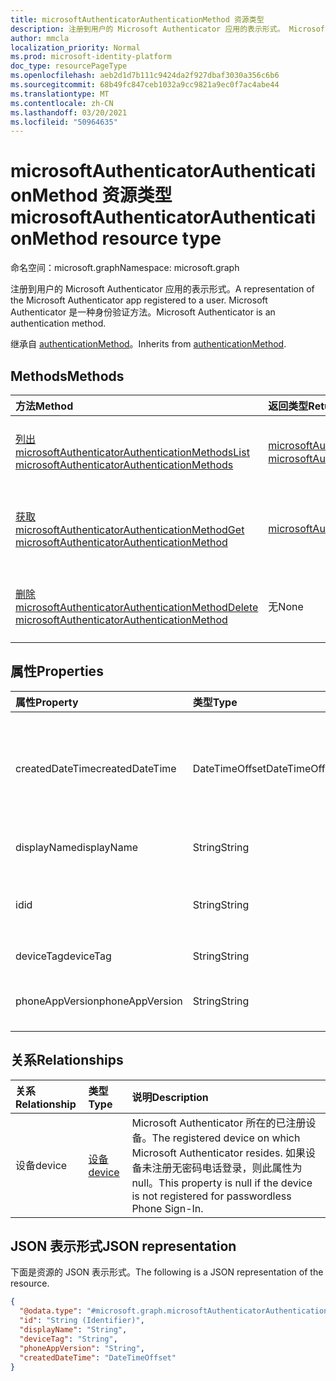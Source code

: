 ```yaml
---
title: microsoftAuthenticatorAuthenticationMethod 资源类型
description: 注册到用户的 Microsoft Authenticator 应用的表示形式。 Microsoft Authenticator 是一种身份验证方法。
author: mmcla
localization_priority: Normal
ms.prod: microsoft-identity-platform
doc_type: resourcePageType
ms.openlocfilehash: aeb2d1d7b111c9424da2f927dbaf3030a356c6b6
ms.sourcegitcommit: 68b49fc847ceb1032a9cc9821a9ec0f7ac4abe44
ms.translationtype: MT
ms.contentlocale: zh-CN
ms.lasthandoff: 03/20/2021
ms.locfileid: "50964635"
---
```

# <a name="microsoftauthenticatorauthenticationmethod-resource-type"></a><span data-ttu-id="1c321-104">microsoftAuthenticatorAuthenticationMethod 资源类型</span><span class="sxs-lookup"><span data-stu-id="1c321-104">microsoftAuthenticatorAuthenticationMethod resource type</span></span>

<span data-ttu-id="1c321-105">命名空间：microsoft.graph</span><span class="sxs-lookup"><span data-stu-id="1c321-105">Namespace: microsoft.graph</span></span>

<span data-ttu-id="1c321-106">注册到用户的 Microsoft Authenticator 应用的表示形式。</span><span class="sxs-lookup"><span data-stu-id="1c321-106">A representation of the Microsoft Authenticator app registered to a user.</span></span> <span data-ttu-id="1c321-107">Microsoft Authenticator 是一种身份验证方法。</span><span class="sxs-lookup"><span data-stu-id="1c321-107">Microsoft Authenticator is an authentication method.</span></span>

<span data-ttu-id="1c321-108">继承自 [authenticationMethod](../resources/authenticationmethod.md)。</span><span class="sxs-lookup"><span data-stu-id="1c321-108">Inherits from [authenticationMethod](../resources/authenticationmethod.md).</span></span>

## <a name="methods"></a><span data-ttu-id="1c321-109">Methods</span><span class="sxs-lookup"><span data-stu-id="1c321-109">Methods</span></span>
|<span data-ttu-id="1c321-110">方法</span><span class="sxs-lookup"><span data-stu-id="1c321-110">Method</span></span>|<span data-ttu-id="1c321-111">返回类型</span><span class="sxs-lookup"><span data-stu-id="1c321-111">Return type</span></span>|<span data-ttu-id="1c321-112">说明</span><span class="sxs-lookup"><span data-stu-id="1c321-112">Description</span></span>|
|:---|:---|:---|
|[<span data-ttu-id="1c321-113">列出 microsoftAuthenticatorAuthenticationMethods</span><span class="sxs-lookup"><span data-stu-id="1c321-113">List microsoftAuthenticatorAuthenticationMethods</span></span>](../api/microsoftauthenticatorauthenticationmethod-list.md)|<span data-ttu-id="1c321-114">[microsoftAuthenticatorAuthenticationMethod](../resources/microsoftauthenticatorauthenticationmethod.md) 集合</span><span class="sxs-lookup"><span data-stu-id="1c321-114">[microsoftAuthenticatorAuthenticationMethod](../resources/microsoftauthenticatorauthenticationmethod.md) collection</span></span>|<span data-ttu-id="1c321-115">获取 [microsoftAuthenticatorAuthenticationMethod](../resources/microsoftauthenticatorauthenticationmethod.md) 对象及其属性的列表。</span><span class="sxs-lookup"><span data-stu-id="1c321-115">Get a list of the [microsoftAuthenticatorAuthenticationMethod](../resources/microsoftauthenticatorauthenticationmethod.md) objects and their properties.</span></span>|
|[<span data-ttu-id="1c321-116">获取 microsoftAuthenticatorAuthenticationMethod</span><span class="sxs-lookup"><span data-stu-id="1c321-116">Get microsoftAuthenticatorAuthenticationMethod</span></span>](../api/microsoftauthenticatorauthenticationmethod-get.md)|[<span data-ttu-id="1c321-117">microsoftAuthenticatorAuthenticationMethod</span><span class="sxs-lookup"><span data-stu-id="1c321-117">microsoftAuthenticatorAuthenticationMethod</span></span>](../resources/microsoftauthenticatorauthenticationmethod.md)|<span data-ttu-id="1c321-118">读取 [microsoftAuthenticatorAuthenticationMethod 对象的属性和](../resources/microsoftauthenticatorauthenticationmethod.md) 关系。</span><span class="sxs-lookup"><span data-stu-id="1c321-118">Read the properties and relationships of a [microsoftAuthenticatorAuthenticationMethod](../resources/microsoftauthenticatorauthenticationmethod.md) object.</span></span>|
|[<span data-ttu-id="1c321-119">删除 microsoftAuthenticatorAuthenticationMethod</span><span class="sxs-lookup"><span data-stu-id="1c321-119">Delete microsoftAuthenticatorAuthenticationMethod</span></span>](../api/microsoftauthenticatorauthenticationmethod-delete.md)|<span data-ttu-id="1c321-120">无</span><span class="sxs-lookup"><span data-stu-id="1c321-120">None</span></span>|<span data-ttu-id="1c321-121">删除 [microsoftAuthenticatorAuthenticationMethod](../resources/microsoftauthenticatorauthenticationmethod.md) 对象。</span><span class="sxs-lookup"><span data-stu-id="1c321-121">Deletes a [microsoftAuthenticatorAuthenticationMethod](../resources/microsoftauthenticatorauthenticationmethod.md) object.</span></span>|

## <a name="properties"></a><span data-ttu-id="1c321-122">属性</span><span class="sxs-lookup"><span data-stu-id="1c321-122">Properties</span></span>
|<span data-ttu-id="1c321-123">属性</span><span class="sxs-lookup"><span data-stu-id="1c321-123">Property</span></span>|<span data-ttu-id="1c321-124">类型</span><span class="sxs-lookup"><span data-stu-id="1c321-124">Type</span></span>|<span data-ttu-id="1c321-125">说明</span><span class="sxs-lookup"><span data-stu-id="1c321-125">Description</span></span>|
|:---|:---|:---|
|<span data-ttu-id="1c321-126">createdDateTime</span><span class="sxs-lookup"><span data-stu-id="1c321-126">createdDateTime</span></span>|<span data-ttu-id="1c321-127">DateTimeOffset</span><span class="sxs-lookup"><span data-stu-id="1c321-127">DateTimeOffset</span></span>|<span data-ttu-id="1c321-128">注册此应用程序的日期和时间。</span><span class="sxs-lookup"><span data-stu-id="1c321-128">The date and time that this app was registered.</span></span> <span data-ttu-id="1c321-129">如果设备未注册无密码电话登录，则此属性为 null。</span><span class="sxs-lookup"><span data-stu-id="1c321-129">This property is null if the device is not registered for passwordless Phone Sign-In.</span></span>|
|<span data-ttu-id="1c321-130">displayName</span><span class="sxs-lookup"><span data-stu-id="1c321-130">displayName</span></span>|<span data-ttu-id="1c321-131">String</span><span class="sxs-lookup"><span data-stu-id="1c321-131">String</span></span>|<span data-ttu-id="1c321-132">注册此应用的设备的名称。</span><span class="sxs-lookup"><span data-stu-id="1c321-132">The name of the device on which this app is registered.</span></span>|
|<span data-ttu-id="1c321-133">id</span><span class="sxs-lookup"><span data-stu-id="1c321-133">id</span></span>|<span data-ttu-id="1c321-134">String</span><span class="sxs-lookup"><span data-stu-id="1c321-134">String</span></span>|<span data-ttu-id="1c321-135">此身份验证方法的唯一标识符。</span><span class="sxs-lookup"><span data-stu-id="1c321-135">A unique identifier for this authentication method.</span></span> <span data-ttu-id="1c321-136">继承自 [authenticationMethod](../resources/authenticationmethod.md)</span><span class="sxs-lookup"><span data-stu-id="1c321-136">Inherited from [authenticationMethod](../resources/authenticationmethod.md)</span></span>|
|<span data-ttu-id="1c321-137">deviceTag</span><span class="sxs-lookup"><span data-stu-id="1c321-137">deviceTag</span></span>|<span data-ttu-id="1c321-138">String</span><span class="sxs-lookup"><span data-stu-id="1c321-138">String</span></span>|<span data-ttu-id="1c321-139">包含应用元数据的标记。</span><span class="sxs-lookup"><span data-stu-id="1c321-139">Tags containing app metadata.</span></span>|
|<span data-ttu-id="1c321-140">phoneAppVersion</span><span class="sxs-lookup"><span data-stu-id="1c321-140">phoneAppVersion</span></span>|<span data-ttu-id="1c321-141">String</span><span class="sxs-lookup"><span data-stu-id="1c321-141">String</span></span>|<span data-ttu-id="1c321-142">Authenticator 应用的此实例的数字版本。</span><span class="sxs-lookup"><span data-stu-id="1c321-142">Numerical version of this instance of the Authenticator app.</span></span>|

## <a name="relationships"></a><span data-ttu-id="1c321-143">关系</span><span class="sxs-lookup"><span data-stu-id="1c321-143">Relationships</span></span>
|<span data-ttu-id="1c321-144">关系</span><span class="sxs-lookup"><span data-stu-id="1c321-144">Relationship</span></span>|<span data-ttu-id="1c321-145">类型</span><span class="sxs-lookup"><span data-stu-id="1c321-145">Type</span></span>|<span data-ttu-id="1c321-146">说明</span><span class="sxs-lookup"><span data-stu-id="1c321-146">Description</span></span>|
|:---|:---|:---|
|<span data-ttu-id="1c321-147">设备</span><span class="sxs-lookup"><span data-stu-id="1c321-147">device</span></span>|[<span data-ttu-id="1c321-148">设备</span><span class="sxs-lookup"><span data-stu-id="1c321-148">device</span></span>](../resources/device.md)|<span data-ttu-id="1c321-149">Microsoft Authenticator 所在的已注册设备。</span><span class="sxs-lookup"><span data-stu-id="1c321-149">The registered device on which Microsoft Authenticator resides.</span></span> <span data-ttu-id="1c321-150">如果设备未注册无密码电话登录，则此属性为 null。</span><span class="sxs-lookup"><span data-stu-id="1c321-150">This property is null if the device is not registered for passwordless Phone Sign-In.</span></span>|

## <a name="json-representation"></a><span data-ttu-id="1c321-151">JSON 表示形式</span><span class="sxs-lookup"><span data-stu-id="1c321-151">JSON representation</span></span>
<span data-ttu-id="1c321-152">下面是资源的 JSON 表示形式。</span><span class="sxs-lookup"><span data-stu-id="1c321-152">The following is a JSON representation of the resource.</span></span>
<!-- {
  "blockType": "resource",
  "keyProperty": "id",
  "@odata.type": "microsoft.graph.microsoftAuthenticatorAuthenticationMethod",
  "baseType": "microsoft.graph.authenticationMethod",
  "openType": false
}
-->
``` json
{
  "@odata.type": "#microsoft.graph.microsoftAuthenticatorAuthenticationMethod",
  "id": "String (Identifier)",
  "displayName": "String",
  "deviceTag": "String",
  "phoneAppVersion": "String",
  "createdDateTime": "DateTimeOffset"
}
```
